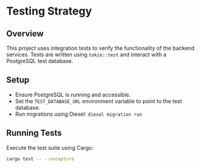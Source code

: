 # Testing Strategy

## Overview

This project uses integration tests to verify the functionality of the backend services. Tests are written using `tokio::test` and interact with a PostgreSQL test database.

## Setup

- Ensure PostgreSQL is running and accessible.
- Set the `TEST_DATABASE_URL` environment variable to point to the test database.
- Run migrations using Diesel: `diesel migration run`

## Running Tests

Execute the test suite using Cargo:

```bash
cargo test -- --nocapture